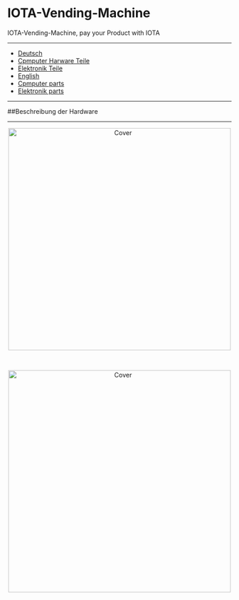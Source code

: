 # IOTA-Vending-Machine
IOTA-Vending-Machine, pay your Product with IOTA

* * *

+ [Deutsch](#german)
+ [Cpmputer Harware Teile](#PCHarware)
+ [Elektronik Teile](#Elektronikteile)
+ [English](#english)
+ [Cpmputer parts](#PCHarwareparts)
+ [Elektronik parts](#Elektronikpatrs)

* * *
##<a name="german"></a>Beschreibung der Hardware
<hr>


<p><center><img src="https://oxinon.com/wp-content/uploads/2019/02/KomponentAll5.png" alt="Cover" width="500"></center></p>
<br>
<p><center><img src="https://oxinon.com/wp-content/uploads/2019/02/fritzing.png" alt="Cover" width="500"></center></p>


